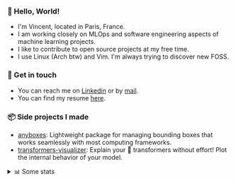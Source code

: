 ### 👋 Hello, World!

- I'm Vincent, located in Paris, France.
- I am working closely on MLOps and software engineering aspects of machine learning projects.
- I like to contribute to open source projects at my free time.
- I use Linux (Arch btw) and Vim. I'm always trying to discover new FOSS.

### 🔗 Get in touch

- You can reach me on [Linkedin](https://www.linkedin.com/in/vincent-duchauffour-3a9641155/) or by [mail](mailto:vincent.duchauffour@proton.me).
- You can find my resume [here](https://raw.githubusercontent.com/VDuchauffour/resume/main/resume.pdf).

### 📦 Side projects I made

- [anyboxes](https://github.com/VDuchauffour/anyboxes): Lightweight package for managing bounding boxes that works seamlessly with most computing frameworks.
- [transformers-visualizer](https://github.com/VDuchauffour/transformers-visualizer): Explain your 🤗 transformers without effort! Plot the internal behavior of your model. 

<details><summary>📊 Some stats</summary>  
  
<p align="center">
  <img alt="VDuchauffour's github stats" src="https://github-readme-stats.vercel.app/api?username=VDuchauffour&include_all_commits=true&show_icons=true&theme=react"/>
  <br />
  <img alt="VDuchauffour's streak stats" src="https://streak-stats.demolab.com?user=VDuchauffour&theme=react"/>
  <br />
  <img alt="VDuchauffour's language stats" src="https://github-readme-stats.vercel.app/api/top-langs/?username=VDuchauffour&count_private=true&include_all_commits=true&show_icons=true&layout=compact&theme=react"/>
  <!--   <br />
  <img alt="VDuchauffour's Wakatime stats" src="https://github-readme-stats.vercel.app/api/wakatime?username=VDuchauffour&theme=react"/> -->
</p>

#### 🧭 Wakatime stats
<!--START_SECTION:waka-->
![Code Time](http://img.shields.io/badge/Code%20Time-1%2C996%20hrs%2030%20mins-blue)

![Lines of code](https://img.shields.io/badge/From%20Hello%20World%20I%27ve%20Written-4.8%20million%20lines%20of%20code-blue)

**🐱 My GitHub Data** 

> 📦 981.7 kB Used in GitHub's Storage 
 > 
> 🏆 707 Contributions in the Year 2024
 > 
> 🚫 Not Opted to Hire
 > 
> 📜 9 Public Repositories 
 > 
> 🔑 2 Private Repositories 
 > 
**I'm an Early 🐤** 

```text
🌞 Morning                470 commits         ██░░░░░░░░░░░░░░░░░░░░░░░   08.99 % 
🌆 Daytime                2953 commits        ██████████████░░░░░░░░░░░   56.48 % 
🌃 Evening                1411 commits        ███████░░░░░░░░░░░░░░░░░░   26.99 % 
🌙 Night                  394 commits         ██░░░░░░░░░░░░░░░░░░░░░░░   07.54 % 
```
📅 **I'm Most Productive on Monday** 

```text
Monday                   1107 commits        █████░░░░░░░░░░░░░░░░░░░░   21.17 % 
Tuesday                  986 commits         █████░░░░░░░░░░░░░░░░░░░░   18.86 % 
Wednesday                911 commits         ████░░░░░░░░░░░░░░░░░░░░░   17.43 % 
Thursday                 1015 commits        █████░░░░░░░░░░░░░░░░░░░░   19.41 % 
Friday                   811 commits         ████░░░░░░░░░░░░░░░░░░░░░   15.51 % 
Saturday                 103 commits         ░░░░░░░░░░░░░░░░░░░░░░░░░   01.97 % 
Sunday                   295 commits         █░░░░░░░░░░░░░░░░░░░░░░░░   05.64 % 
```


📊 **This Week I Spent My Time On** 

```text
💬 Programming Languages: 
YAML                     2 hrs 41 mins       █████████████░░░░░░░░░░░░   50.04 % 
Python                   1 hr 41 mins        ████████░░░░░░░░░░░░░░░░░   31.31 % 
Bash                     26 mins             ██░░░░░░░░░░░░░░░░░░░░░░░   08.28 % 
TOML                     22 mins             ██░░░░░░░░░░░░░░░░░░░░░░░   06.81 % 
Other                    7 mins              █░░░░░░░░░░░░░░░░░░░░░░░░   02.46 % 
```


 Last Updated on 06/07/2024 00:40:06 UTC
<!--END_SECTION:waka-->
</details>

